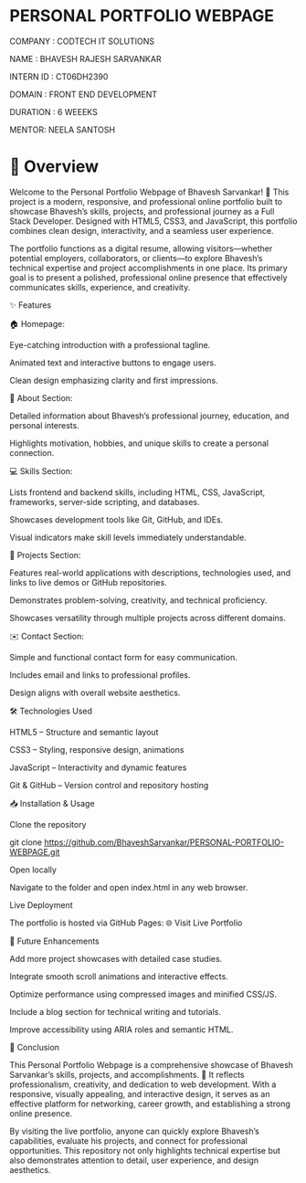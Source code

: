 # PERSONAL PORTFOLIO WEBPAGE

COMPANY : CODTECH IT SOLUTIONS

NAME : BHAVESH RAJESH SARVANKAR

INTERN ID : CT06DH2390

DOMAIN : FRONT END DEVELOPMENT

DURATION : 6 WEEEKS

MENTOR: NEELA SANTOSH


# 🚀 Overview

Welcome to the Personal Portfolio Webpage of Bhavesh Sarvankar! 🎉 This project is a modern, responsive, and professional online portfolio built to showcase Bhavesh’s skills, projects, and professional journey as a Full Stack Developer. Designed with HTML5, CSS3, and JavaScript, this portfolio combines clean design, interactivity, and a seamless user experience.

The portfolio functions as a digital resume, allowing visitors—whether potential employers, collaborators, or clients—to explore Bhavesh’s technical expertise and project accomplishments in one place. Its primary goal is to present a polished, professional online presence that effectively communicates skills, experience, and creativity.

✨ Features

🏠 Homepage:

Eye-catching introduction with a professional tagline.

Animated text and interactive buttons to engage users.

Clean design emphasizing clarity and first impressions.

📖 About Section:

Detailed information about Bhavesh’s professional journey, education, and personal interests.

Highlights motivation, hobbies, and unique skills to create a personal connection.

💻 Skills Section:

Lists frontend and backend skills, including HTML, CSS, JavaScript, frameworks, server-side scripting, and databases.

Showcases development tools like Git, GitHub, and IDEs.

Visual indicators make skill levels immediately understandable.

📂 Projects Section:

Features real-world applications with descriptions, technologies used, and links to live demos or GitHub repositories.

Demonstrates problem-solving, creativity, and technical proficiency.

Showcases versatility through multiple projects across different domains.

✉️ Contact Section:

Simple and functional contact form for easy communication.

Includes email and links to professional profiles.

Design aligns with overall website aesthetics.

🛠️ Technologies Used

HTML5 – Structure and semantic layout

CSS3 – Styling, responsive design, animations

JavaScript – Interactivity and dynamic features

Git & GitHub – Version control and repository hosting

📥 Installation & Usage

Clone the repository

git clone https://github.com/BhaveshSarvankar/PERSONAL-PORTFOLIO-WEBPAGE.git


Open locally

Navigate to the folder and open index.html in any web browser.

Live Deployment

The portfolio is hosted via GitHub Pages:
🌐 Visit Live Portfolio

🔮 Future Enhancements

Add more project showcases with detailed case studies.

Integrate smooth scroll animations and interactive effects.

Optimize performance using compressed images and minified CSS/JS.

Include a blog section for technical writing and tutorials.

Improve accessibility using ARIA roles and semantic HTML.

🎯 Conclusion

This Personal Portfolio Webpage is a comprehensive showcase of Bhavesh Sarvankar’s skills, projects, and accomplishments. 🌟 It reflects professionalism, creativity, and dedication to web development. With a responsive, visually appealing, and interactive design, it serves as an effective platform for networking, career growth, and establishing a strong online presence.

By visiting the live portfolio, anyone can quickly explore Bhavesh’s capabilities, evaluate his projects, and connect for professional opportunities. This repository not only highlights technical expertise but also demonstrates attention to detail, user experience, and design aesthetics.
